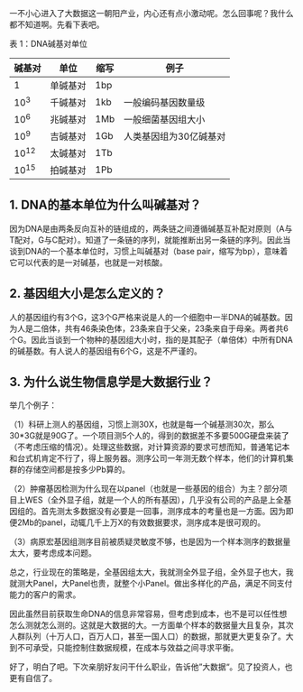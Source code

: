 一不小心进入了大数据这一朝阳产业，内心还有点小激动呢。怎么回事呢？我什么都不知道啊。先看下表吧。



表 1：DNA碱基对单位

| 碱基对          | 单位     | 缩写 | 例子                   |
| --------------- | -------- | ---- | ---------------------- |
| 1               | 单碱基对 | 1bp  |                        |
| 10<sup>3</sup>  | 千碱基对 | 1kb  | 一般编码基因数量级     |
| 10<sup>6</sup>  | 兆碱基对 | 1Mb  | 一般细菌基因组大小     |
| 10<sup>9</sup>  | 吉碱基对 | 1Gb  | 人类基因组为30亿碱基对 |
| 10<sup>12</sup> | 太碱基对 | 1Tb  |                        |
| 10<sup>15</sup> | 拍碱基对 | 1Pb  |                        |

## 1. DNA的基本单位为什么叫碱基对？

因为DNA是由两条反向互补的链组成的，两条链之间遵循碱基互补配对原则（A与T配对，G与C配对）。知道了一条链的序列，就能推断出另一条链的序列。因此当谈到DNA的一个基本单位时，习惯上叫碱基对（base pair，缩写为bp），意味着它可以代表的是一对碱基，也就是一对核酸。

## 2. 基因组大小是怎么定义的？

人的基因组约有3个G，这3个G严格来说是人的一个细胞中一半DNA的碱基数。因为人是二倍体，共有46条染色体，23条来自于父亲，23条来自于母亲。两者共6个G。因此当谈到一个物种的基因组大小时，指的是其配子（单倍体）中所有DNA的碱基数。有人说人的基因组有6个G，这是不严谨的。

## 3. 为什么说生物信息学是大数据行业？

举几个例子：

（1）科研上测人的基因组，习惯上测30X，也就是每一个碱基测30次，那么30*3G就是90G了。一个项目测5个人的，得到的数据差不多要500G硬盘来装了（不考虑压缩的情况）。处理这些数据，对计算资源的要求可想而知，普通笔记本和台式机肯定不行了，得上服务器。测序公司一年测无数个样本，他们的计算机集群的存储空间都是按多少Pb算的。

（2）肿瘤基因检测为什么现在以panel（也就是一些基因的组合）为主？部分项目上WES（全外显子组，就是一个人的所有基因），几乎没有公司的产品是上全基因组的。首先测太多数据没有必要是一回事，测序成本的考量也是一方面。因为即便2Mb的panel，动辄几千上万X的有效数据要求，测序成本是很可观的。

（3）病原宏基因组测序目前被质疑灵敏度不够，也是因为一个样本测序的数据量太大，要考虑成本问题。

总之，行业现在的策略是，全基因组太大，我就测全外显子组，全外显子也大，我就测大Panel，大Panel也贵，就整个小Panel。做出多样化的产品，满足不同支付能力的客户的需求。

因此虽然目前获取生命DNA的信息非常容易，但考虑到成本，也不是可以任性想怎么测就怎么测的。这就是大数据的大。一方面单个样本的数据量大且复杂，其次人群队列（十万人口，百万人口，甚至一国人口）的数据，那就更大更复杂了。大到不可承受，只能控制住数据规模，在成本与效益之间寻求平衡。

好了，明白了吧。下次亲朋好友问干什么职业，告诉他”大数据“。见了投资人，也更有自信了。